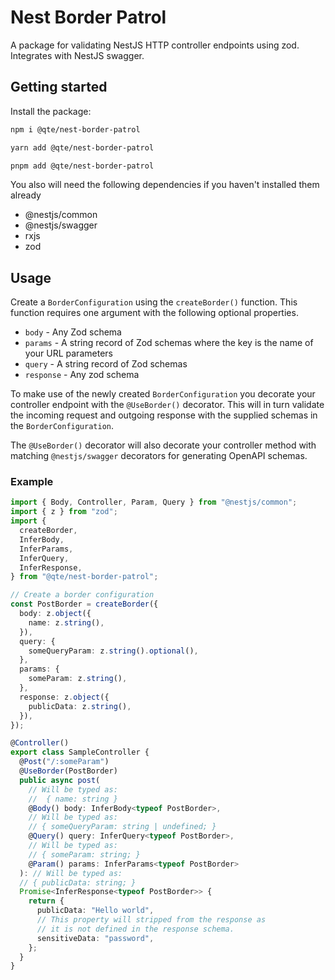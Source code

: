 # Nest Border Patrol

A package for validating NestJS HTTP controller endpoints using zod. Integrates with NestJS swagger.

## Getting started

Install the package:

```bash
npm i @qte/nest-border-patrol
```

```bash
yarn add @qte/nest-border-patrol
```

```bash
pnpm add @qte/nest-border-patrol
```

You also will need the following dependencies if you haven't installed them already

- @nestjs/common
- @nestjs/swagger
- rxjs
- zod

## Usage

Create a `BorderConfiguration` using the `createBorder()` function. This function requires one argument with the following optional properties.

- `body` - Any Zod schema
- `params` - A string record of Zod schemas where the key is the name of your URL parameters
- `query` - A string record of Zod schemas
- `response` - Any zod schema

To make use of the newly created `BorderConfiguration` you decorate your controller endpoint with the `@UseBorder()` decorator. This will in turn validate the incoming request and outgoing response with the supplied schemas in the `BorderConfiguration`.

The `@UseBorder()` decorator will also decorate your controller method with matching `@nestjs/swagger` decorators for generating OpenAPI schemas.

### Example

```ts
import { Body, Controller, Param, Query } from "@nestjs/common";
import { z } from "zod";
import {
  createBorder,
  InferBody,
  InferParams,
  InferQuery,
  InferResponse,
} from "@qte/nest-border-patrol";

// Create a border configuration
const PostBorder = createBorder({
  body: z.object({
    name: z.string(),
  }),
  query: {
    someQueryParam: z.string().optional(),
  },
  params: {
    someParam: z.string(),
  },
  response: z.object({
    publicData: z.string(),
  }),
});

@Controller()
export class SampleController {
  @Post("/:someParam")
  @UseBorder(PostBorder)
  public async post(
    // Will be typed as:
    //  { name: string }
    @Body() body: InferBody<typeof PostBorder>,
    // Will be typed as:
    // { someQueryParam: string | undefined; }
    @Query() query: InferQuery<typeof PostBorder>,
    // Will be typed as:
    // { someParam: string; }
    @Param() params: InferParams<typeof PostBorder>
  ): // Will be typed as:
  // { publicData: string; }
  Promise<InferResponse<typeof PostBorder>> {
    return {
      publicData: "Hello world",
      // This property will stripped from the response as
      // it is not defined in the response schema.
      sensitiveData: "password",
    };
  }
}
```
